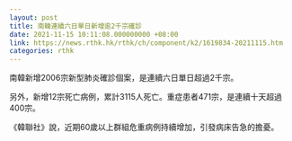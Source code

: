 ```yaml
---
layout: post
title: 南韓連續六日單日新增逾2千宗確診
date: 2021-11-15 10:11:08.000000000 +08:00
link: https://news.rthk.hk/rthk/ch/component/k2/1619834-20211115.htm
categories: rthk
---
```


南韓新增2006宗新型肺炎確診個案，是連續六日單日超過2千宗。

另外，新增12宗死亡病例，累計3115人死亡。重症患者471宗，是連續十天超過400宗。

《韓聯社》說，近期60歲以上群組危重病例持續增加，引發病床告急的擔憂。
